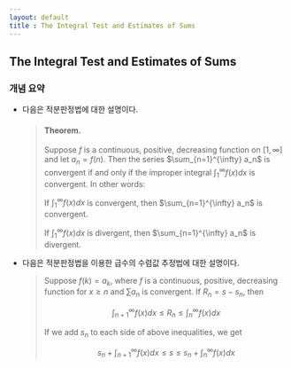```yaml
---
layout: default
title : The Integral Test and Estimates of Sums
---
```


## The Integral Test and Estimates of Sums

### 개념 요약

- 다음은 적분판정법에 대한 설명이다.

    > #### Theorem.
    >
    > Suppose $f$ is a continuous, positive, decreasing function on $[1, \infty]$ and let $a_n = f(n)$. Then the series $\sum_{n=1}^{\infty} a_n$ is convergent if and only if the improper integral $\int_{1}^{\infty} f(x) dx$ is convergent. In other words:
    >
    > If $\int_{1}^{\infty} f(x) dx$ is convergent, then $\sum_{n=1}^{\infty} a_n$ is convergent.
    >
    > If $\int_{1}^{\infty} f(x) dx$ is divergent, then $\sum_{n=1}^{\infty} a_n$ is divergent.

- 다음은 적분판정법을 이용한 급수의 수렴값 추정법에 대한 설명이다.

    > Suppose $f(k) = a_k$, where $f$ is a continuous, positive, decreasing function for $x \ge n$ and $\sum a_n$ is convergent. If $R_n = s - s_n$, then
    >
    > $$ \int_{n+1}^{\infty} f(x) dx \le R_n \le \int_{n}^{\infty} f(x) dx$$
    >
    > If we add $s_n$ to each side of above inequalities, we get
    >
    > $$ s_n + \int_{n+1}^{\infty} f(x) dx \le s \le s_n + \int_{n}^{\infty} f(x) dx$$